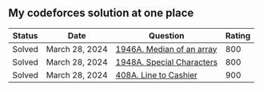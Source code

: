 My codeforces solution at one place
----------------

| Status | Date | Question | Rating |
| -- | --- | ------- | ----- |
| Solved | March 28, 2024 | [1946A. Median of an array](https://codeforces.com/problemset/problem/1946/A) | 800
| Solved | March 28, 2024 | [1948A. Special Characters](https://codeforces.com/problemset/problem/1948/A) | 800
| Solved | March 28, 2024 | [408A. Line to Cashier](https://codeforces.com/problemset/problem/408/A) | 900